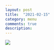 ```yaml
---
layout: post
title:  "2021-02-15"
category: menu
comments: true
description: 
---
```


![]({{site.baseurl}}/assets/menu/2021-02-15.png)


